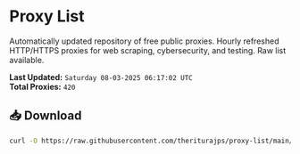 # Proxy List

Automatically updated repository of free public proxies. Hourly refreshed HTTP/HTTPS proxies for web scraping, cybersecurity, and testing. Raw list available.

**Last Updated:** `Saturday 08-03-2025 06:17:02 UTC`  
**Total Proxies:** `420`

## 📥 Download
```bash
curl -O https://raw.githubusercontent.com/theriturajps/proxy-list/main/proxies.txt
